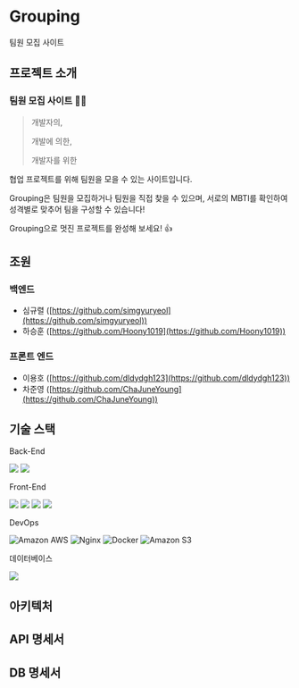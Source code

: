 # Grouping
팀원 모집 사이트
<br/>

## 프로젝트 소개
### 팀원 모집 사이트 :ok_woman:
> 개발자의,
>
> 개발에 의한,
>
> 개발자를 위한

협업 프로젝트를 위해 팀원을 모을 수 있는 사이트입니다.

Grouping은 팀원을 모집하거나 팀원을 직접 찾을 수 있으며, 서로의 MBTI를 확인하여 성격별로 맞추어 팀을 구성할 수 있습니다!

Grouping으로 멋진 프로젝트를 완성해 보세요! :thumbsup:


## 조원
### 백엔드
- 심규렬 ([https://github.com/simgyuryeol](https://github.com/simgyuryeol))
- 하승훈 ([https://github.com/Hoony1019](https://github.com/Hoony1019))

### 프론트 엔드
- 이용호 ([https://github.com/dldydgh123](https://github.com/dldydgh123))
- 차준영 ([https://github.com/ChaJuneYoung](https://github.com/ChaJuneYoung))

## 기술 스택

Back-End

<img src="https://img.shields.io/badge/spring-6DB33F?style=flat-square&logo=spring&logoColor=white"> <img src="https://img.shields.io/badge/java-007396?style=flat-square&logo=java&logoColor=white">

Front-End

<img src="https://img.shields.io/badge/react-61DAFB?style=flat-square&logo=react&logoColor=black">  <img src="https://img.shields.io/badge/javascript-F7DF1E?style=flat-square&logo=javascript&logoColor=black"> <img src="https://img.shields.io/badge/html5-E34F26?style=flat-square&logo=html5&logoColor=white"> <img src="https://img.shields.io/badge/css-1572B6?style=flat-square&logo=css3&logoColor=white">


DevOps


<img alt="Amazon AWS" src="https://img.shields.io/badge/Amazon AWS-232F3E?style=flat-square&logo=Amazon AWS&logoColor=white"/> <img alt="Nginx" src="https://img.shields.io/badge/Nginx-009639?style=flat-square&logo=Nginx&logoColor=white"/> <img alt="Docker" src="https://img.shields.io/badge/Docker-2496ED?style=flat-square&logo=Docker&logoColor=white"/> <img alt="Amazon S3" src="https://img.shields.io/badge/Amazon S3-CB333B?style=flat-square&logo=Amazon S3&logoColor=white"/>

데이터베이스

<img src="https://img.shields.io/badge/oracle-F80000?style=flat-square&logo=oracle&logoColor=white">


## 아키텍처

## API 명세서

## DB 명세서
